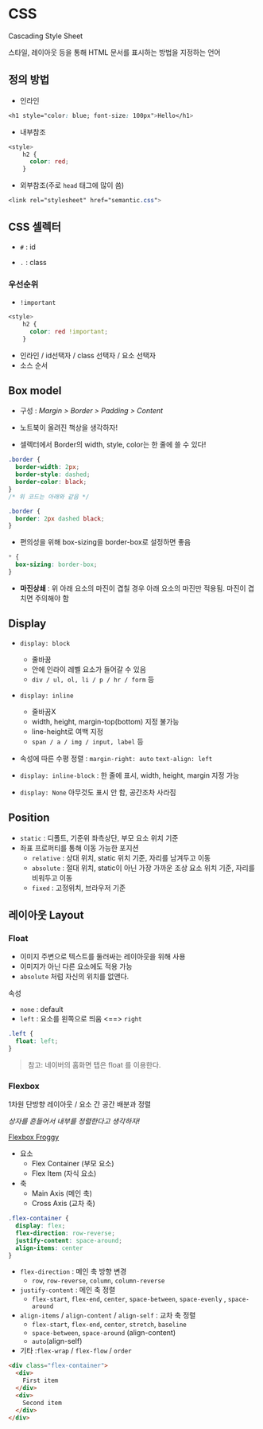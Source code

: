 # CSS

Cascading Style Sheet

스타일, 레이아웃 등을 통해 HTML 문서를 표시하는 방법을 지정하는 언어

## 정의 방법

- 인라인

```css
<h1 style="color: blue; font-size: 100px">Hello</h1>
```

- 내부참조

```css
<style>
    h2 {
      color: red;
    }

```

- 외부참조(주로 `head` 태그에 많이 씀)

```css
<link rel="stylesheet" href="semantic.css">
```

## CSS 셀렉터 

- `#` : id

- `.` : class



### 우선순위

- `!important`

```css
<style>
    h2 {
      color: red !important;
    }
```

- 인라인 / id선택자 / class 선택자 / 요소 선택자
- 소스 순서



## Box model

- 구성 : *Margin > Border > Padding > Content*

- 노트북이 올려진 책상을 생각하자!
- 셀렉터에서 Border의 width, style, color는 한 줄에 쓸 수 있다!

```css
.border {
  border-width: 2px;
  border-style: dashed;
  border-color: black;
}
/* 위 코드는 아래와 같음 */

.border {
  border: 2px dashed black;
}
```

- 편의성을 위해 box-sizing을 border-box로 설정하면 좋음

```css
* {
  box-sizing: border-box;
}
```

- **마진상쇄** : 위 아래 요소의 마진이 겹칠 경우 아래 요소의 마진만 적용됨. 마진이 겹치면 주의해야 함

## Display

- `display: block` 

  - 줄바꿈
  - 안에 인라이 레벨 요소가 들어갈 수 있음
  - `div / ul, ol, li / p / hr / form` 등

- `display: inline`

  - 줄바꿈X
  - width, height, margin-top(bottom) 지정 불가능
  - line-height로 여백 지정
  - `span / a / img / input, label` 등




- 속성에 따른 수평 정렬 : `margin-right: auto` `text-align: left`
- `display: inline-block` : 한 줄에 표시, width, height, margin 지정 가능
- `display: None` 아무것도 표시 안 함, 공간조차 사라짐

##  Position

- `static` : 디폴트, 기준위 좌측상단, 부모 요소 위치 기준
- 좌표 프로퍼티를 통해 이동 가능한 포지션
  - `relative` : 상대 위치, static 위치 기준, 자리를 남겨두고 이동
  - `absolute` : 절대 위치, static이 아닌 가장 가까운 조상 요소 위치 기준, 자리를 비워두고 이동
  - `fixed` : 고정위치, 브라우저 기준



## 레이아웃 Layout

### Float

- 이미지 주변으로 텍스트를 둘러싸는 레이아웃을 위해 사용
- 이미지가 아닌 다른 요소에도 적용 가능
- `absolute` 처럼 자신의 위치를 없앤다.

속성

- `none` : default
- `left` : 요소를 왼쪽으로 띄움 <==> `right`

```css
.left {
  float: left;
}
```

> 참고: 네이버의 홈화면 탭은 float 를 이용한다.



### Flexbox

1차원 단방향 레이아웃 / 요소 간 공간 배분과 정렬

_상자를 흔들어서 내부를 정렬한다고 생각하자!_

[Flexbox Froggy](https://flexboxfroggy.com/#ko)

- 요소
  - Flex Container (부모 요소)
  - Flex Item (자식 요소)
- 축
  - Main Axis (메인 축)
  - Cross Axis (교차 축)

```css
.flex-container {
  display: flex;
  flex-direction: row-reverse;
  justify-content: space-around;
  align-items: center
}
```

- `flex-direction` : 메인 축 방향 변경
  - `row`, `row-reverse`, `column`, `column-reverse`
- `justify-content` : 메인 축 정렬
  - `flex-start`, `flex-end`, `center`, `space-between`, `space-evenly` , `space-around`
- `align-items` / `align-content` / `align-self` : 교차 축 정렬
  - `flex-start`, `flex-end`, `center`, `stretch`, `baseline`
  - `space-between`, `space-around` (align-content)
  - `auto`(align-self)
- 기타 :`flex-wrap` /  `flex-flow` / `order`

```html
<div class="flex-container">
  <div>
    First item
  </div>
  <div>
    Second item
  </div>
</div>
```

